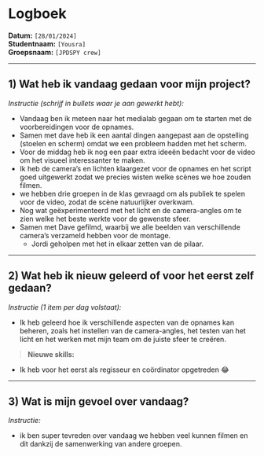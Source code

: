 # Logboek

**Datum:** `[28/01/2024]`  
**Studentnaam:** `[Yousra]`  
**Groepsnaam:** `[JPDSPY crew]`

---

## 1) Wat heb ik vandaag gedaan voor mijn project?

_Instructie (schrijf in bullets waar je aan gewerkt hebt):_

- Vandaag ben ik meteen naar het medialab gegaan om te starten met de voorbereidingen voor de opnames.
- Samen met dave heb ik een aantal dingen aangepast aan de opstelling (stoelen en scherm) omdat we een probleem hadden met het scherm.
- Voor de middag heb ik nog een paar extra ideeën bedacht voor de video om het visueel interessanter te maken.
- Ik heb de camera’s en lichten klaargezet voor de opnames en het script goed uitgewerkt zodat we precies wisten welke scènes we hoe zouden filmen.
- we hebben drie groepen in de klas gevraagd om als publiek te spelen voor de video, zodat de scène natuurlijker overkwam.
- Nog wat geëxperimenteerd met het licht en de camera-angles om te zien welke het beste werkte voor de gewenste sfeer.
- Samen met Dave gefilmd, waarbij we alle beelden van verschillende camera’s verzameld hebben voor de montage.
  - Jordi geholpen met het in elkaar zetten van de pilaar.

---

## 2) Wat heb ik nieuw geleerd of voor het eerst zelf gedaan?

_Instructie (1 item per dag volstaat):_

- Ik heb geleerd hoe ik verschillende aspecten van de opnames kan beheren, zoals het instellen van de camera-angles, het testen van het licht en het werken met mijn team om de juiste sfeer te creëren.

> **Nieuwe skills:**

- Ik heb voor het eerst als regisseur en coördinator opgetreden 😂

---

## 3) Wat is mijn gevoel over vandaag?

_Instructie:_

- ik ben super tevreden over vandaag we hebben veel kunnen filmen en dit dankzij de samenwerking van andere groepen.
